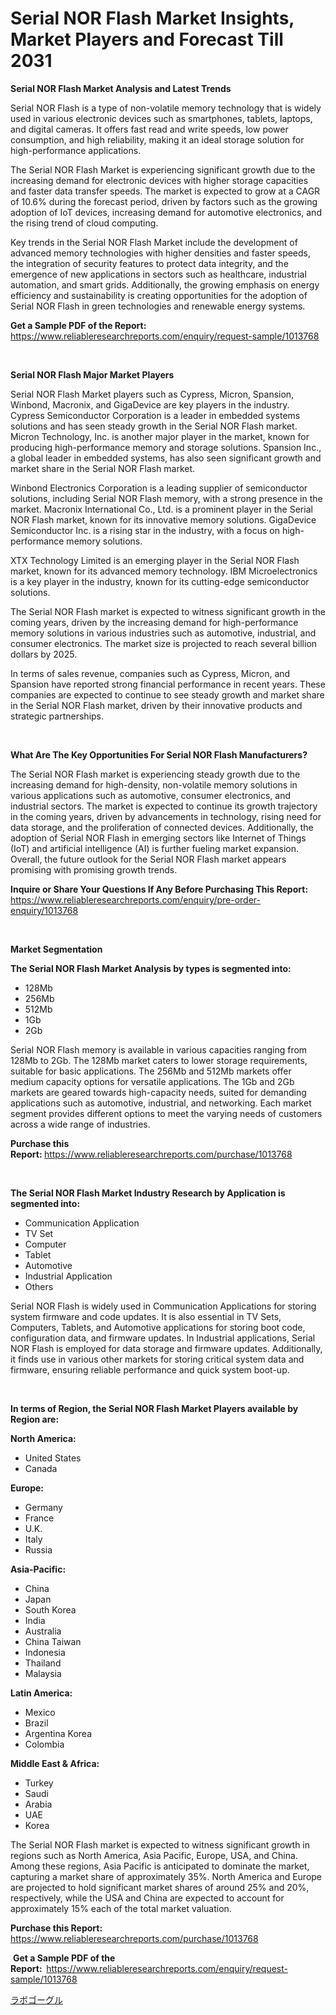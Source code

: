 <p><h1>Serial NOR Flash Market Insights, Market Players and Forecast Till 2031</h1></p><p><strong>Serial NOR Flash Market Analysis and Latest Trends</strong></p>
<p><p>Serial NOR Flash is a type of non-volatile memory technology that is widely used in various electronic devices such as smartphones, tablets, laptops, and digital cameras. It offers fast read and write speeds, low power consumption, and high reliability, making it an ideal storage solution for high-performance applications.</p><p>The Serial NOR Flash Market is experiencing significant growth due to the increasing demand for electronic devices with higher storage capacities and faster data transfer speeds. The market is expected to grow at a CAGR of 10.6% during the forecast period, driven by factors such as the growing adoption of IoT devices, increasing demand for automotive electronics, and the rising trend of cloud computing.</p><p>Key trends in the Serial NOR Flash Market include the development of advanced memory technologies with higher densities and faster speeds, the integration of security features to protect data integrity, and the emergence of new applications in sectors such as healthcare, industrial automation, and smart grids. Additionally, the growing emphasis on energy efficiency and sustainability is creating opportunities for the adoption of Serial NOR Flash in green technologies and renewable energy systems.</p></p>
<p><strong>Get a Sample PDF of the Report:&nbsp;</strong> <a href="https://www.reliableresearchreports.com/enquiry/request-sample/1013768">https://www.reliableresearchreports.com/enquiry/request-sample/1013768</a></p>
<p>&nbsp;</p>
<p><strong>Serial NOR Flash Major Market Players</strong></p>
<p><p>Serial NOR Flash Market players such as Cypress, Micron, Spansion, Winbond, Macronix, and GigaDevice are key players in the industry. Cypress Semiconductor Corporation is a leader in embedded systems solutions and has seen steady growth in the Serial NOR Flash market. Micron Technology, Inc. is another major player in the market, known for producing high-performance memory and storage solutions. Spansion Inc., a global leader in embedded systems, has also seen significant growth and market share in the Serial NOR Flash market.</p><p>Winbond Electronics Corporation is a leading supplier of semiconductor solutions, including Serial NOR Flash memory, with a strong presence in the market. Macronix International Co., Ltd. is a prominent player in the Serial NOR Flash market, known for its innovative memory solutions. GigaDevice Semiconductor Inc. is a rising star in the industry, with a focus on high-performance memory solutions.</p><p>XTX Technology Limited is an emerging player in the Serial NOR Flash market, known for its advanced memory technology. IBM Microelectronics is a key player in the industry, known for its cutting-edge semiconductor solutions.</p><p>The Serial NOR Flash market is expected to witness significant growth in the coming years, driven by the increasing demand for high-performance memory solutions in various industries such as automotive, industrial, and consumer electronics. The market size is projected to reach several billion dollars by 2025.</p><p>In terms of sales revenue, companies such as Cypress, Micron, and Spansion have reported strong financial performance in recent years. These companies are expected to continue to see steady growth and market share in the Serial NOR Flash market, driven by their innovative products and strategic partnerships.</p></p>
<p>&nbsp;</p>
<p><strong>What Are The Key Opportunities For Serial NOR Flash Manufacturers?</strong></p>
<p><p>The Serial NOR Flash market is experiencing steady growth due to the increasing demand for high-density, non-volatile memory solutions in various applications such as automotive, consumer electronics, and industrial sectors. The market is expected to continue its growth trajectory in the coming years, driven by advancements in technology, rising need for data storage, and the proliferation of connected devices. Additionally, the adoption of Serial NOR Flash in emerging sectors like Internet of Things (IoT) and artificial intelligence (AI) is further fueling market expansion. Overall, the future outlook for the Serial NOR Flash market appears promising with promising growth trends.</p></p>
<p><strong>Inquire or Share Your Questions If Any Before Purchasing This Report:</strong> <a href="https://www.reliableresearchreports.com/enquiry/pre-order-enquiry/1013768">https://www.reliableresearchreports.com/enquiry/pre-order-enquiry/1013768</a></p>
<p>&nbsp;</p>
<p><strong>Market Segmentation</strong></p>
<p><strong>The Serial NOR Flash Market Analysis by types is segmented into:</strong></p>
<p><ul><li>128Mb</li><li>256Mb</li><li>512Mb</li><li>1Gb</li><li>2Gb</li></ul></p>
<p><p>Serial NOR Flash memory is available in various capacities ranging from 128Mb to 2Gb. The 128Mb market caters to lower storage requirements, suitable for basic applications. The 256Mb and 512Mb markets offer medium capacity options for versatile applications. The 1Gb and 2Gb markets are geared towards high-capacity needs, suited for demanding applications such as automotive, industrial, and networking. Each market segment provides different options to meet the varying needs of customers across a wide range of industries.</p></p>
<p><strong>Purchase this Report:&nbsp;</strong><a href="https://www.reliableresearchreports.com/purchase/1013768">https://www.reliableresearchreports.com/purchase/1013768</a></p>
<p>&nbsp;</p>
<p><strong>The Serial NOR Flash Market Industry Research by Application is segmented into:</strong></p>
<p><ul><li>Communication Application</li><li>TV Set</li><li>Computer</li><li>Tablet</li><li>Automotive</li><li>Industrial Application</li><li>Others</li></ul></p>
<p><p>Serial NOR Flash is widely used in Communication Applications for storing system firmware and code updates. It is also essential in TV Sets, Computers, Tablets, and Automotive applications for storing boot code, configuration data, and firmware updates. In Industrial applications, Serial NOR Flash is employed for data storage and firmware updates. Additionally, it finds use in various other markets for storing critical system data and firmware, ensuring reliable performance and quick system boot-up.</p></p>
<p>&nbsp;</p>
<p><strong>In terms of Region, the Serial NOR Flash Market Players available by Region are:</strong></p>
<p>
    <p> <strong> North America: </strong>
        <ul>
            <li>United States</li>
            <li>Canada</li>
        </ul>
        </p> 
    <p> <strong> Europe: </strong>
        <ul>
            <li>Germany</li>
            <li>France</li>
            <li>U.K.</li>
            <li>Italy</li>
            <li>Russia</li>
        </ul>
        </p> 
    <p> <strong> Asia-Pacific: </strong>
        <ul>
            <li>China</li>
            <li>Japan</li>
            <li>South Korea</li>
            <li>India</li>
            <li>Australia</li>
            <li>China Taiwan</li>
            <li>Indonesia</li>
            <li>Thailand</li>
            <li>Malaysia</li>
        </ul>
        </p> 
    <p> <strong> Latin America: </strong>
        <ul>
            <li>Mexico</li>
            <li>Brazil</li>
            <li>Argentina Korea</li>
            <li>Colombia</li>
        </ul>
        </p> 
    <p> <strong> Middle East & Africa: </strong>
        <ul>
            <li>Turkey</li>
            <li>Saudi</li>
            <li>Arabia</li>
            <li>UAE</li>
            <li>Korea</li>
        </ul>
    </p>
    </p>
<p><p>The Serial NOR Flash market is expected to witness significant growth in regions such as North America, Asia Pacific, Europe, USA, and China. Among these regions, Asia Pacific is anticipated to dominate the market, capturing a market share of approximately 35%. North America and Europe are projected to hold significant market shares of around 25% and 20%, respectively, while the USA and China are expected to account for approximately 15% each of the total market valuation.</p></p>
<p><strong>Purchase this Report: </strong><a href="https://www.reliableresearchreports.com/purchase/1013768">https://www.reliableresearchreports.com/purchase/1013768</a></p>
<p>&nbsp;<strong>Get a Sample PDF of the Report:&nbsp;&nbsp;</strong><a href="https://www.reliableresearchreports.com/enquiry/request-sample/1013768">https://www.reliableresearchreports.com/enquiry/request-sample/1013768</a></p>
<p><strong></strong></p>
<p><p><a href="https://github.com/wkuactfdzwizk06/Market-Research-Report-List-1/blob/main/83509399899.md">ラボゴーグル</a></p></p>